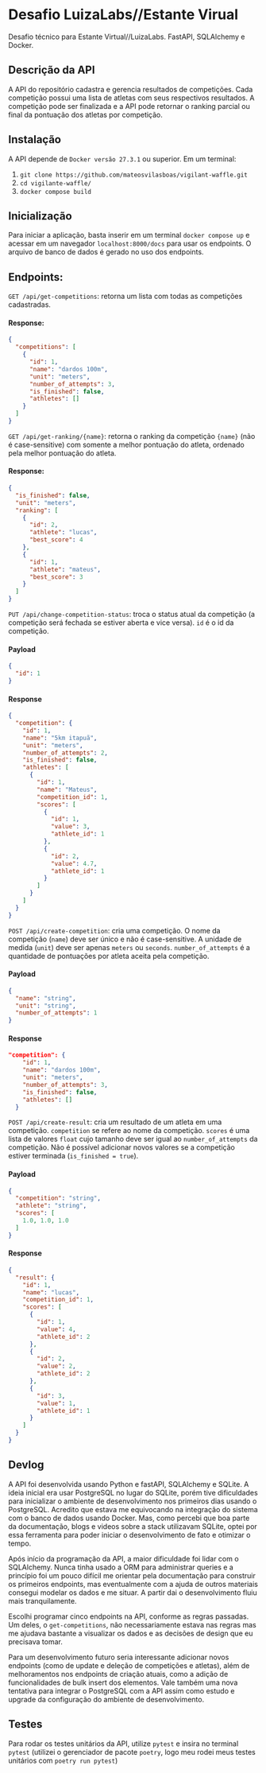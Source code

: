 # Desafio LuizaLabs//Estante Virual
Desafio técnico para Estante Virtual//LuizaLabs. FastAPI, SQLAlchemy e Docker.

## Descrição da API
A API do repositório cadastra e gerencia resultados de competições. Cada competição possui uma lista de atletas com seus respectivos resultados. A competição pode ser finalizada e a API pode retornar o ranking parcial ou final da pontuação dos atletas por competição.

## Instalação
A API depende de `Docker versão 27.3.1` ou superior. Em um terminal:

1. `git clone https://github.com/mateosvilasboas/vigilant-waffle.git`
2. `cd vigilante-waffle/`
3. `docker compose build`

## Inicialização
Para iniciar a aplicação, basta inserir em um terminal `docker compose up` e acessar em um navegador `localhost:8000/docs` para usar os endpoints. O arquivo de banco de dados é gerado no uso dos endpoints.

## Endpoints:

`GET /api/get-competitions`: retorna um lista com todas as competições cadastradas.

#### Response:
```json
{
  "competitions": [
    {
      "id": 1,
      "name": "dardos 100m",
      "unit": "meters",
      "number_of_attempts": 3,
      "is_finished": false,
      "athletes": []
    }
  ]
}
```

`GET /api/get-ranking/{name}`: retorna o ranking da competição `{name}` (não é case-sensitive) com somente a melhor pontuação do atleta, ordenado pela melhor pontuação do atleta. 

#### Response:
```json
{
  "is_finished": false,
  "unit": "meters",
  "ranking": [
    {
      "id": 2,
      "athlete": "lucas",
      "best_score": 4
    },
    {
      "id": 1,
      "athlete": "mateus",
      "best_score": 3
    }
  ]
}
```

`PUT /api/change-competition-status`: troca o status atual da competição (a competição será fechada se estiver aberta e vice versa). `id` é o id da competição.

#### Payload
```json
{
  "id": 1
}
```

#### Response
```json
{
  "competition": {
    "id": 1,
    "name": "5km itapuã",
    "unit": "meters",
    "number_of_attempts": 2,
    "is_finished": false,
    "athletes": [
      {
        "id": 1,
        "name": "Mateus",
        "competition_id": 1,
        "scores": [
          {
            "id": 1,
            "value": 3,
            "athlete_id": 1
          },
          {
            "id": 2,
            "value": 4.7,
            "athlete_id": 1
          }
        ]
      }
    ]
  }
}
```

`POST /api/create-competition`: cria uma competição. O nome da competição (`name`) deve ser único e não é case-sensitive. A unidade de medida (`unit`) deve ser apenas `meters` ou `seconds`. `number_of_attempts` é a quantidade de pontuações por atleta aceita pela competição.

#### Payload
```json
{
  "name": "string",
  "unit": "string",
  "number_of_attempts": 1
}
```

#### Response
```json
"competition": {
    "id": 1,
    "name": "dardos 100m",
    "unit": "meters",
    "number_of_attempts": 3,
    "is_finished": false,
    "athletes": []
  }
```

`POST /api/create-result`: cria um resultado de um atleta em uma competição. `competition` se refere ao nome da competição. `scores` é uma lista de valores `float` cujo tamanho deve ser igual ao `number_of_attempts` da competição. Não é possível adicionar novos valores se a competição estiver terminada (`is_finished = true`).

#### Payload

```json
{
  "competition": "string",
  "athlete": "string",
  "scores": [
    1.0, 1.0, 1.0
  ]
}
```

#### Response
```json
{
  "result": {
    "id": 1,
    "name": "lucas",
    "competition_id": 1,
    "scores": [
      {
        "id": 1,
        "value": 4,
        "athlete_id": 2
      },
      {
        "id": 2,
        "value": 2,
        "athlete_id": 2
      },
      {
        "id": 3,
        "value": 1,
        "athlete_id": 1
      }
    ]
  }
}
```

## Devlog
A API foi desenvolvida usando Python e fastAPI, SQLAlchemy e SQLite. A ideia inicial era usar PostgreSQL no lugar do SQLite, porém tive dificuldades para inicializar o ambiente de desenvolvimento nos primeiros dias usando o PostgreSQL. Acredito que estava me equivocando na integração do sistema com o banco de dados usando Docker. Mas, como percebi que boa parte da documentação, blogs e videos sobre a stack utilizavam SQLite, optei por essa ferramenta para poder iniciar o desenvolvimento de fato e otimizar o tempo. 

Após início da programação da API, a maior dificuldade foi lidar com o SQLAlchemy. Nunca tinha usado a ORM para administrar queries e a princípio foi um pouco difícil me orientar pela documentação para construir os primeiros endpoints, mas eventualmente com a ajuda de outros materiais consegui modelar os dados e me situar. A partir dai o desenvolvimento fluiu mais tranquilamente.

Escolhi programar cinco endpoints na API, conforme as regras passadas. Um deles, o `get-competitions`, não necessariamente estava nas regras mas me ajudava bastante a visualizar os dados e as decisões de design que eu precisava tomar. 

Para um desenvolvimento futuro seria interessante adicionar novos endpoints (como de update e deleção de competições e atletas), além de melhoramentos nos endpoints de criação atuais, como a adição de funcionalidades de bulk insert dos elementos. Vale também uma nova tentativa para integrar o PostgreSQL com a API assim como estudo e upgrade da configuração do ambiente de desenvolvimento. 

## Testes

Para rodar os testes unitários da API, utilize `pytest` e insira no terminal `pytest` (utilizei o gerenciador de pacote `poetry`, logo meu rodei meus testes unitários com `poetry run pytest`)